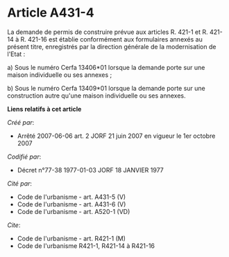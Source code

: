 # Article A431-4

La demande de permis de construire prévue aux articles R. 421-1 et R. 421-14 à R. 421-16 est établie conformément aux
formulaires annexés au présent titre, enregistrés par la direction générale de la modernisation de l'Etat :

a) Sous le numéro Cerfa 13406*01 lorsque la demande porte sur une maison individuelle ou ses annexes ;

b) Sous le numéro Cerfa 13409*01 lorsque la demande porte sur une construction autre qu'une maison individuelle ou ses
annexes.

**Liens relatifs à cet article**

_Créé par_:

  - Arrêté 2007-06-06 art. 2 JORF 21 juin 2007 en vigueur le 1er octobre 2007

_Codifié par_:

  - Décret n°77-38 1977-01-03 JORF 18 JANVIER 1977

_Cité par_:

  - Code de l'urbanisme - art. A431-5 (V)
  - Code de l'urbanisme - art. A431-6 (V)
  - Code de l'urbanisme - art. A520-1 (VD)

_Cite_:

  - Code de l'urbanisme - art. R421-1 (M)
  - Code de l'urbanisme R421-1, R421-14 à R421-16
